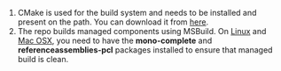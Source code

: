 
1. CMake is used for the build system and needs to be installed and present on the path. You can download it from [here](http://www.cmake.org/download/).
2. The repo builds managed components using MSBuild. On [Linux](http://www.mono-project.com/docs/getting-started/install/linux/#debian-ubuntu-and-derivatives) and [Mac OSX](http://www.mono-project.com/docs/getting-started/install/mac/), you need to have the **mono-complete** and **referenceassemblies-pcl** packages installed to ensure that managed build is clean.